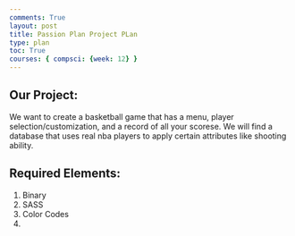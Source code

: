 ```yaml
---
comments: True
layout: post
title: Passion Plan Project PLan
type: plan
toc: True
courses: { compsci: {week: 12} }
---
```

## Our Project:
We want to create a basketball game that has a menu, player selection/customization, and a record of all your scorese. We will find a database that uses real nba players to apply certain attributes like shooting ability. 

## Required Elements:
1. Binary
2. SASS
3. Color Codes
4. 